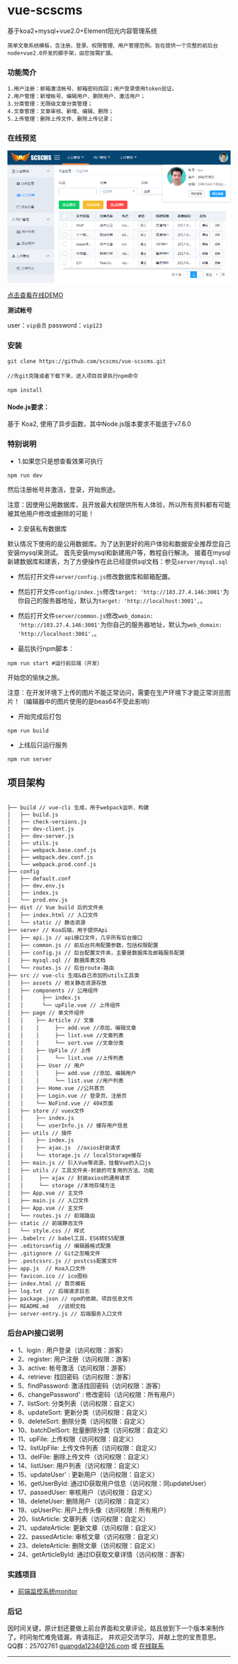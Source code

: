# vue-scscms

基于koa2+mysql+vue2.0+Element阳光内容管理系统

    简单文章系统模板，含注册、登录、权限管理、用户管理范例。旨在提供一个完整的前后台node+vue2.0开发的脚手架，由您按需扩展。

### 功能简介
	1.用户注册：邮箱激活帐号、邮箱密码找回；用户登录使用token验证。
	2.用户管理：新增帐号、编辑用户、删除用户、激活用户；
	3.分类管理：无限级文章分类管理；
	4.文章管理：文章审核、新增、编辑、删除；
	5.上传管理：删除上传文件、删除上传记录；

### 在线预览
![image](static/readme.png)

[点击查看在线DEMO](http://103.27.4.146:3001)

**测试帐号**

user：`vip会员`   password：`vip123`

### 安装

```
git clone https://github.com/scscms/vue-scscms.git

//先git克隆或者下载下来，进入项目目录执行npm命令

npm install
```

#### Node.js要求：

基于 Koa2, 使用了异步函数，其中Node.js版本要求不能底于v7.6.0

### 特别说明

- 1.如果您只是想查看效果可执行

```
npm run dev
```

然后注册帐号并激活，登录，开始旅途。

注意：因使用公用数据库，且开放最大权限供所有人体验，所以所有资料都有可能被其他用户修改或删除的可能！

- 2.安装私有数据库

默认情况下使用的是公用数据库。为了达到更好的用户体验和数据安全推荐您自己安装mysql来测试。
首先安装mysql和新建用户等，教程自行解决。
接着在mysql新建数据库和建表，为了方便操作在此已经提供sql文档：参见`server/mysql.sql`

- 然后打开文件`server/config.js`修改数据库和邮箱配置。

- 然后打开文件`config/index.js`修改`target: 'http://103.27.4.146:3001'`为你自己的服务器地址，默认为`target: 'http://localhost:3001',`。

- 然后打开文件`server/common.js`修改`web_domain: 'http://103.27.4.146:3001'`为你自己的服务器地址，默认为`web_domain: 'http://localhost:3001',`。

- 最后执行npm脚本：

```
npm run start #运行前后端（开发）
```

开始您的愉快之旅。

注意：在开发环境下上传的图片不能正常访问，需要在生产环境下才能正常浏览图片！（编辑器中的图片使用的是beas64不受此影响）

- 开始完成后打包

```
npm run build
```

- 上线后只运行服务

```
npm run server
```

## 项目架构

```

├── build // vue-cli 生成，用于webpack监听、构建
│   ├── build.js
│   ├── check-versions.js
│   ├── dev-client.js
│   ├── dev-server.js
│   ├── utils.js
│   ├── webpack.base.conf.js
│   ├── webpack.dev.conf.js
│   └── webpack.prod.conf.js
├── config
│   ├── default.conf
│   ├── dev.env.js
│   ├── index.js
│   └── prod.env.js
├── dist // Vue build 后的文件夹
│   ├── index.html // 入口文件
│   └── static // 静态资源
├── server // Koa后端，用于提供Api
│   ├── api.js // api接口文件，几乎所有后台接口
│   ├── common.js // 前后台共用配置参数，包括权限配置
│   ├── config.js // 后台配置文件夹，主要是数据库及邮箱服务配置
│   ├── mysql.sql // 数据库表文档
│   └── routes.js // 后台route-路由
├── src // vue-cli 生成&自己添加的utils工具类
│   ├── assets // 相关静态资源存放
│   ├── components // 公用组件
│   │      ├── index.js
│   │      └── upFile.vue // 上传组件
│   ├── page // 单文件组件
│   │    ├── Article // 文章
│   │    │     ├── add.vue //添加、编辑文章
│   │    │     ├── list.vue //文章列表
│   │    │     └── sort.vue //文章分类
│   │    ├── UpFile // 上传
│   │    │     └── list.vue //上传列表
│   │    ├── User // 用户
│   │    │     ├── add.vue //添加、编辑用户
│   │    │     └── list.vue //用户列表
│   │    ├── Home.vue //公共首页
│   │    ├── Login.vue // 登录页、注册页
│   │    └── NoFind.vue // 404页面
│   ├── store // vuex文件
│   │    ├── index.js
│   │    └── userInfo.js // 缓存用户信息
│   ├── utils // 插件
│   │    ├── index.js
│   │    ├── ajax.js  //axios封装请求
│   │    └── storage.js // localStorage缓存
│   ├── main.js // 引入Vue等资源、挂载Vue的入口js
│   ├── utils // 工具文件夹-封装的可复用的方法、功能
│   │     ├── ajax // 封装axios的通用请求
│   │     └── storage //本地存储方法
│   ├── App.vue // 主文件
│   ├── main.js // 入口文件
│   ├── App.vue // 主文件
│   └── routes.js // 前端路由
├── static // 前端静态文件
│   └── style.css // 样式
├── .babelrc // babel工具，ES6转ES5配置
├── .editorconfig // 编辑器格式配置
├── .gitignore // Git之忽略文件
├── .postcssrc.js // postcss配置文件
├── app.js  // Koa入口文件
├── favicon.ico // ico图标
├── index.html // 首页模板
├── log.txt  // 后端请求日志
├── package.json // npm的依赖、项目信息文件
├── README.md	//说明文档
├── server-entry.js // 后端服务入口文件

```

### 后台API接口说明

- 1、login   : 用户登录（访问权限：游客）
- 2、register: 用户注册（访问权限：游客）
- 3、active: 帐号激活（访问权限：游客）
- 4、retrieve: 找回密码（访问权限：游客）
- 5、findPassword: 激活找回密码（访问权限：游客）
- 6、changePassword' : 修改密码（访问权限：所有用户）
- 7、listSort: 分类列表（访问权限：自定义）
- 8、updateSort: 更新分类（访问权限：自定义）
- 9、deleteSort: 删除分类（访问权限：自定义）
- 10、batchDelSort: 批量删除分类（访问权限：自定义）
- 11、upFile: 上传权限（访问权限：自定义）
- 12、listUpFile: 上传文件列表（访问权限：自定义）
- 13、delFile: 删除上传文件（访问权限：自定义）
- 14、listUser: 用户列表（访问权限：自定义）
- 15、updateUser' : 更新用户（访问权限：自定义）
- 16、getUserById: 通过ID获取用户信息（访问权限：同updateUser）
- 17、passedUser: 审核用户（访问权限：自定义）
- 18、deleteUser: 删除用户（访问权限：自定义）
- 19、upUserPic: 用户上传头像（访问权限：所有用户）
- 20、listArticle: 文章列表（访问权限：自定义）
- 21、updateArticle: 更新文章（访问权限：自定义）
- 22、passedArticle: 审核文章（访问权限：自定义）
- 23、deleteArticle: 删除文章（访问权限：自定义）
- 24、getArticleById: 通过ID获取文章详情（访问权限：游客）

### 实践项目

- [前端监控系统monitor](https://github.com/scscms/scs-monitor)

### 后记

因时间关键，原计划还要做上前台界面和文章评论，姑且放到下一个版本来制作了。时间匆忙难免错漏，肯请指正。
并欢迎交流学习，并献上您的宝贵意思。
QQ群：25702761
guangda1234@126.com 或
[在线联系](https://gitter.im/ElemeFE/element)

---

